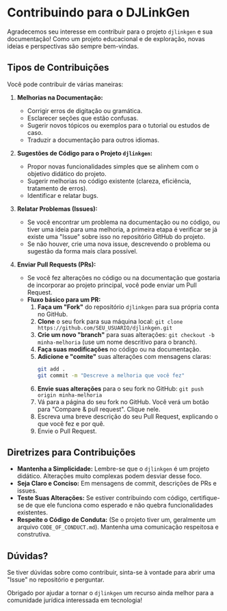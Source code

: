# Contribuindo para o DJLinkGen

Agradecemos seu interesse em contribuir para o projeto `djlinkgen` e sua documentação! Como um projeto educacional e de exploração, novas ideias e perspectivas são sempre bem-vindas.

## Tipos de Contribuições

Você pode contribuir de várias maneiras:

1.  **Melhorias na Documentação:**
    *   Corrigir erros de digitação ou gramática.
    *   Esclarecer seções que estão confusas.
    *   Sugerir novos tópicos ou exemplos para o tutorial ou estudos de caso.
    *   Traduzir a documentação para outros idiomas.

2.  **Sugestões de Código para o Projeto `djlinkgen`:**
    *   Propor novas funcionalidades simples que se alinhem com o objetivo didático do projeto.
    *   Sugerir melhorias no código existente (clareza, eficiência, tratamento de erros).
    *   Identificar e relatar bugs.

3.  **Relatar Problemas (Issues):**
    *   Se você encontrar um problema na documentação ou no código, ou tiver uma ideia para uma melhoria, a primeira etapa é verificar se já existe uma "Issue" sobre isso no repositório GitHub do projeto.
    *   Se não houver, crie uma nova issue, descrevendo o problema ou sugestão da forma mais clara possível.

4.  **Enviar Pull Requests (PRs):**
    *   Se você fez alterações no código ou na documentação que gostaria de incorporar ao projeto principal, você pode enviar um Pull Request.
    *   **Fluxo básico para um PR:**
        1.  **Faça um "Fork"** do repositório `djlinkgen` para sua própria conta no GitHub.
        2.  **Clone** o seu fork para sua máquina local: `git clone https://github.com/SEU_USUARIO/djlinkgen.git`
        3.  **Crie um novo "branch"** para suas alterações: `git checkout -b minha-melhoria` (use um nome descritivo para o branch).
        4.  **Faça suas modificações** no código ou na documentação.
        5.  **Adicione e "comite"** suas alterações com mensagens claras:
            ```bash
            git add .
            git commit -m "Descreve a melhoria que você fez"
            ```
        6.  **Envie suas alterações** para o seu fork no GitHub: `git push origin minha-melhoria`
        7.  Vá para a página do seu fork no GitHub. Você verá um botão para "Compare & pull request". Clique nele.
        8.  Escreva uma breve descrição do seu Pull Request, explicando o que você fez e por quê.
        9.  Envie o Pull Request.

## Diretrizes para Contribuições

*   **Mantenha a Simplicidade:** Lembre-se que o `djlinkgen` é um projeto didático. Alterações muito complexas podem desviar desse foco.
*   **Seja Claro e Conciso:** Em mensagens de commit, descrições de PRs e issues.
*   **Teste Suas Alterações:** Se estiver contribuindo com código, certifique-se de que ele funciona como esperado e não quebra funcionalidades existentes.
*   **Respeite o Código de Conduta:** (Se o projeto tiver um, geralmente um arquivo `CODE_OF_CONDUCT.md`). Mantenha uma comunicação respeitosa e construtiva.

## Dúvidas?

Se tiver dúvidas sobre como contribuir, sinta-se à vontade para abrir uma "Issue" no repositório e perguntar.

Obrigado por ajudar a tornar o `djlinkgen` um recurso ainda melhor para a comunidade jurídica interessada em tecnologia!
